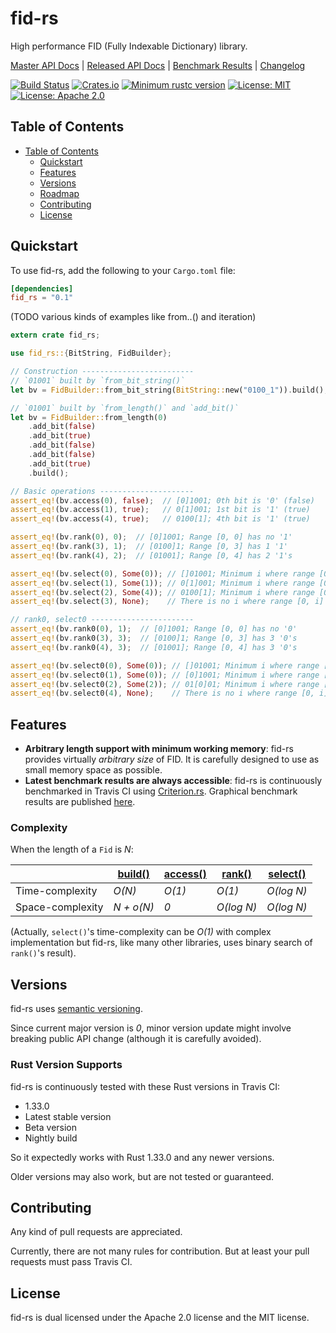 # fid-rs

High performance FID (Fully Indexable Dictionary) library.

[Master API Docs](https://laysakura.github.io/fid-rs/fid_rs/)
|
[Released API Docs](https://docs.rs/crate/fid_rs)
|
[Benchmark Results](https://laysakura.github.io/fid-rs/criterion/report/)
|
[Changelog](https://github.com/laysakura/fid-rs/blob/master/CHANGELOG.md)

[![Build Status](https://travis-ci.com/laysakura/fid-rs.svg?branch=master)](https://travis-ci.com/laysakura/fid-rs)
[![Crates.io](https://img.shields.io/crates/v/fid_rs.svg)](https://crates.io/crates/fid_rs)
[![Minimum rustc version](https://img.shields.io/badge/rustc-1.33+-lightgray.svg)](https://github.com/laysakura/fid-rs#rust-version-supports)
[![License: MIT](https://img.shields.io/badge/license-MIT-blue.svg)](https://github.com/laysakura/fid-rs/blob/master/LICENSE-MIT)
[![License: Apache 2.0](https://img.shields.io/badge/license-Apache_2.0-blue.svg)](https://github.com/laysakura/fid-rs/blob/master/LICENSE-APACHE)

## Table of Contents
- [Table of Contents](#table-of-contents)
  - [Quickstart](#quickstart)
  - [Features](#features)
  - [Versions](#versions)
  - [Roadmap](#roadmap)
  - [Contributing](#contributing)
  - [License](#license)

## Quickstart

To use fid-rs, add the following to your `Cargo.toml` file:

```toml
[dependencies]
fid_rs = "0.1"
```

(TODO various kinds of examples like from..() and iteration)

```rust
extern crate fid_rs;

use fid_rs::{BitString, FidBuilder};

// Construction -------------------------
// `01001` built by `from_bit_string()`
let bv = FidBuilder::from_bit_string(BitString::new("0100_1")).build();  // Tips: BitString::new() ignores '_'.

// `01001` built by `from_length()` and `add_bit()`
let bv = FidBuilder::from_length(0)
    .add_bit(false)
    .add_bit(true)
    .add_bit(false)
    .add_bit(false)
    .add_bit(true)
    .build();

// Basic operations ---------------------
assert_eq!(bv.access(0), false);  // [0]1001; 0th bit is '0' (false)
assert_eq!(bv.access(1), true);   // 0[1]001; 1st bit is '1' (true)
assert_eq!(bv.access(4), true);   // 0100[1]; 4th bit is '1' (true)

assert_eq!(bv.rank(0), 0);  // [0]1001; Range [0, 0] has no '1'
assert_eq!(bv.rank(3), 1);  // [0100]1; Range [0, 3] has 1 '1'
assert_eq!(bv.rank(4), 2);  // [01001]; Range [0, 4] has 2 '1's

assert_eq!(bv.select(0), Some(0)); // []01001; Minimum i where range [0, i] has 0 '1's is i=0
assert_eq!(bv.select(1), Some(1)); // 0[1]001; Minimum i where range [0, i] has 1 '1's is i=1
assert_eq!(bv.select(2), Some(4)); // 0100[1]; Minimum i where range [0, i] has 2 '1's is i=4
assert_eq!(bv.select(3), None);    // There is no i where range [0, i] has 3 '1's

// rank0, select0 -----------------------
assert_eq!(bv.rank0(0), 1);  // [0]1001; Range [0, 0] has no '0'
assert_eq!(bv.rank0(3), 3);  // [0100]1; Range [0, 3] has 3 '0's
assert_eq!(bv.rank0(4), 3);  // [01001]; Range [0, 4] has 3 '0's

assert_eq!(bv.select0(0), Some(0)); // []01001; Minimum i where range [0, i] has 0 '0's is i=0
assert_eq!(bv.select0(1), Some(0)); // [0]1001; Minimum i where range [0, i] has 1 '0's is i=0
assert_eq!(bv.select0(2), Some(2)); // 01[0]01; Minimum i where range [0, i] has 2 '0's is i=2
assert_eq!(bv.select0(4), None);    // There is no i where range [0, i] has 4 '0's
```

## Features

- **Arbitrary length support with minimum working memory**: fid-rs provides virtually _arbitrary size_ of FID. It is carefully designed to use as small memory space as possible.
- **Latest benchmark results are always accessible**: fid-rs is continuously benchmarked in Travis CI using [Criterion.rs](https://crates.io/crates/criterion). Graphical benchmark results are published [here](https://laysakura.github.io/fid-rs/criterion/report/).

### Complexity

When the length of a `Fid` is _N_:

|                  | [build()](https://laysakura.github.io/fid-rs/fid_rs/fid/struct.FidBuilder.html#method.build) | [access()](https://laysakura.github.io/fid-rs/fid_rs/fid/struct.Fid.html#method.access) | [rank()](https://laysakura.github.io/fid-rs/fid_rs/fid/struct.Fid.html#method.rank) | [select()](https://laysakura.github.io/fid-rs/fid_rs/fid/struct.Fid.html#method.select) |
|------------------|--------------------------------------------------------|------------|----------|------------|
| Time-complexity  | _O(N)_                                                 | _O(1)_     | _O(1)_   | _O(log N)_ |
| Space-complexity | _N + o(N)_                                             | _0_        | _O(log N)_   | _O(log N)_     |

(Actually, `select()`'s time-complexity can be _O(1)_ with complex implementation but fid-rs, like many other libraries, uses binary search of `rank()`'s result).

## Versions
fid-rs uses [semantic versioning](http://semver.org/spec/v2.0.0.html).

Since current major version is _0_, minor version update might involve breaking public API change (although it is carefully avoided).

### Rust Version Supports

fid-rs is continuously tested with these Rust versions in Travis CI:

- 1.33.0
- Latest stable version
- Beta version
- Nightly build

So it expectedly works with Rust 1.33.0 and any newer versions.

Older versions may also work, but are not tested or guaranteed.

## Contributing

Any kind of pull requests are appreciated.

Currently, there are not many rules for contribution.
But at least your pull requests must pass Travis CI.

## License

fid-rs is dual licensed under the Apache 2.0 license and the MIT license.
